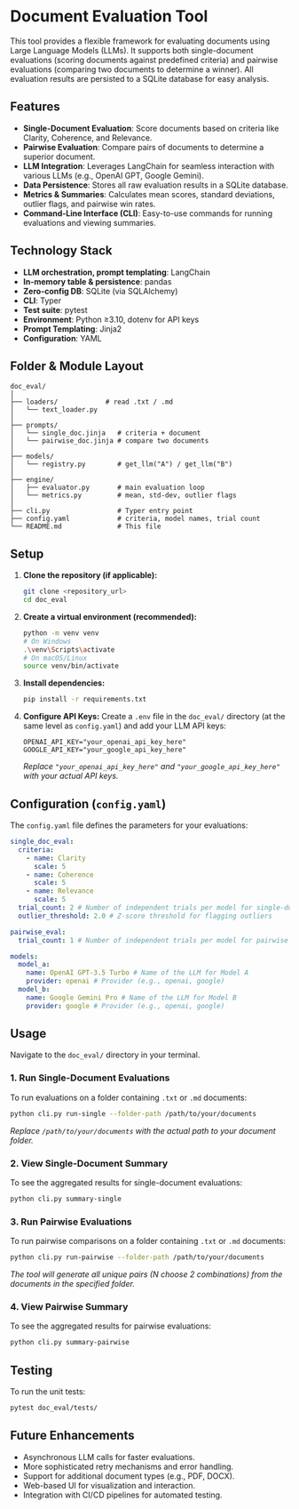 # Document Evaluation Tool

This tool provides a flexible framework for evaluating documents using Large Language Models (LLMs). It supports both single-document evaluations (scoring documents against predefined criteria) and pairwise evaluations (comparing two documents to determine a winner). All evaluation results are persisted to a SQLite database for easy analysis.

## Features

*   **Single-Document Evaluation**: Score documents based on criteria like Clarity, Coherence, and Relevance.
*   **Pairwise Evaluation**: Compare pairs of documents to determine a superior document.
*   **LLM Integration**: Leverages LangChain for seamless interaction with various LLMs (e.g., OpenAI GPT, Google Gemini).
*   **Data Persistence**: Stores all raw evaluation results in a SQLite database.
*   **Metrics & Summaries**: Calculates mean scores, standard deviations, outlier flags, and pairwise win rates.
*   **Command-Line Interface (CLI)**: Easy-to-use commands for running evaluations and viewing summaries.

## Technology Stack

*   **LLM orchestration, prompt templating**: LangChain
*   **In-memory table & persistence**: pandas
*   **Zero-config DB**: SQLite (via SQLAlchemy)
*   **CLI**: Typer
*   **Test suite**: pytest
*   **Environment**: Python ≥3.10, dotenv for API keys
*   **Prompt Templating**: Jinja2
*   **Configuration**: YAML

## Folder & Module Layout

```text
doc_eval/
│
├── loaders/            # read .txt / .md
│   └── text_loader.py
│
├── prompts/
│   └── single_doc.jinja   # criteria + document
│   └── pairwise_doc.jinja # compare two documents
│
├── models/
│   └── registry.py        # get_llm("A") / get_llm("B")
│
├── engine/
│   ├── evaluator.py       # main evaluation loop
│   └── metrics.py         # mean, std‑dev, outlier flags
│
├── cli.py                 # Typer entry point
├── config.yaml            # criteria, model names, trial count
└── README.md              # This file
```

## Setup

1.  **Clone the repository (if applicable):**
    ```bash
    git clone <repository_url>
    cd doc_eval
    ```

2.  **Create a virtual environment (recommended):**
    ```bash
    python -m venv venv
    # On Windows
    .\venv\Scripts\activate
    # On macOS/Linux
    source venv/bin/activate
    ```

3.  **Install dependencies:**
    ```bash
    pip install -r requirements.txt
    ```

4.  **Configure API Keys:**
    Create a `.env` file in the `doc_eval/` directory (at the same level as `config.yaml`) and add your LLM API keys:
    ```
    OPENAI_API_KEY="your_openai_api_key_here"
    GOOGLE_API_KEY="your_google_api_key_here"
    ```
    *Replace `"your_openai_api_key_here"` and `"your_google_api_key_here"` with your actual API keys.*

## Configuration (`config.yaml`)

The `config.yaml` file defines the parameters for your evaluations:

```yaml
single_doc_eval:
  criteria:
    - name: Clarity
      scale: 5
    - name: Coherence
      scale: 5
    - name: Relevance
      scale: 5
  trial_count: 2 # Number of independent trials per model for single-doc eval
  outlier_threshold: 2.0 # Z-score threshold for flagging outliers

pairwise_eval:
  trial_count: 1 # Number of independent trials per model for pairwise eval (typically 1)

models:
  model_a:
    name: OpenAI GPT-3.5 Turbo # Name of the LLM for Model A
    provider: openai # Provider (e.g., openai, google)
  model_b:
    name: Google Gemini Pro # Name of the LLM for Model B
    provider: google # Provider (e.g., openai, google)
```

## Usage

Navigate to the `doc_eval/` directory in your terminal.

### 1. Run Single-Document Evaluations

To run evaluations on a folder containing `.txt` or `.md` documents:

```bash
python cli.py run-single --folder-path /path/to/your/documents
```
*Replace `/path/to/your/documents` with the actual path to your document folder.*

### 2. View Single-Document Summary

To see the aggregated results for single-document evaluations:

```bash
python cli.py summary-single
```

### 3. Run Pairwise Evaluations

To run pairwise comparisons on a folder containing `.txt` or `.md` documents:

```bash
python cli.py run-pairwise --folder-path /path/to/your/documents
```
*The tool will generate all unique pairs (N choose 2 combinations) from the documents in the specified folder.*

### 4. View Pairwise Summary

To see the aggregated results for pairwise evaluations:

```bash
python cli.py summary-pairwise
```

## Testing

To run the unit tests:

```bash
pytest doc_eval/tests/
```

## Future Enhancements

*   Asynchronous LLM calls for faster evaluations.
*   More sophisticated retry mechanisms and error handling.
*   Support for additional document types (e.g., PDF, DOCX).
*   Web-based UI for visualization and interaction.
*   Integration with CI/CD pipelines for automated testing.